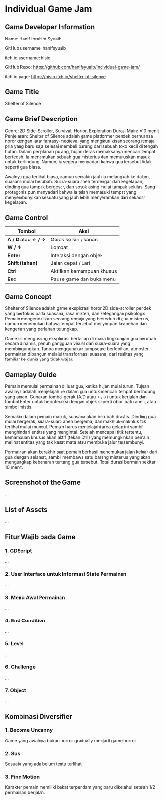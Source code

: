 # Individual Game Jam

## Game Developer Information
Name: Hanif Ibrahim Syuaib

GitHub username: hanifsyuaib

itch.io username: hisio

GitHub Repo: https://github.com/hanifsyuaib/individual-game-jam/

itch.io page: https://hisio.itch.io/shelter-of-silence

## Game Title
Shelter of Silence

## Game Brief Description
Genre: 2D Side-Scroller, Survival, Horror, Exploration
Durasi Main: ±10 menit
Penjelasan:
Shelter of Silence adalah game platformer pendek bernuansa horor dengan latar fantasy-medieval yang mengikuti kisah seorang remaja pria yang baru saja selesai membeli barang dari sebuah toko kecil di tengah hutan. Dalam perjalanan pulang, hujan deras memaksanya mencari tempat berteduh. Ia menemukan sebuah gua misterius dan memutuskan masuk untuk berlindung. Namun, ia segera menyadari bahwa gua tersebut tidak seperti gua biasa.

Awalnya gua terlihat biasa, namun semakin jauh ia melangkah ke dalam, suasana mulai berubah. Suara-suara aneh terdengar dari kegelapan, dinding gua tampak bergeser, dan sosok asing mulai tampak sekilas. Sang protagonis pun menyadari bahwa ia telah memasuki tempat yang menyembunyikan sesuatu yang jauh lebih menyeramkan dari sekadar kegelapan.

## Game Control
| Tombol                    | Aksi                                      |
|---------------------------|-------------------------------------------|
| **A / D** atau **← / →**  | Gerak ke kiri / kanan                     |
| **W / ↑**                 | Lompat                                    |
| **Enter**                 | Interaksi dengan objek                    |
| **Shift (tahan)**         | Jalan cepat / Lari                        |
| **Ctrl**                  | Aktifkan kemampuan khusus                 |
| **Esc**                   | Pause game dan buka menu                  |


## Game Concept
Shelter of Silence adalah game eksplorasi horor 2D side-scroller pendek yang berfokus pada suasana, rasa misteri, dan ketegangan psikologis. Pemain mengendalikan seorang remaja yang berteduh di gua misterius, namun menemukan bahwa tempat tersebut menyimpan keanehan dan kengerian yang perlahan terungkap.

Game ini mengusung eksplorasi bertahap di mana lingkungan gua berubah secara dinamis, penuh gangguan visual dan suara-suara yang membingungkan. Tanpa menggunakan jumpscare berlebihan, atmosfer permainan dibangun melalui transformasi suasana, dari realitas yang familiar ke dunia yang tidak wajar.

## Gameplay Guide
Pemain memulai permainan di luar gua, ketika hujan mulai turun. Tujuan awalnya adalah menjelajah ke dalam gua untuk mencari tempat berlindung yang aman. Gunakan tombol gerak (A/D atau ←/→) untuk berjalan dan tombol Enter untuk berinteraksi dengan objek seperti obor, batu aneh, atau simbol mistis.

Semakin dalam pemain masuk, suasana akan berubah drastis. Dinding gua mulai bergerak, suara-suara aneh bergema, dan makhluk-makhluk tak terlihat mulai muncul. Pemain harus menjelajahi area gelap ini sambil menghindari entitas yang mengintai. Setelah mencapai titik tertentu, kemampuan khusus akan aktif (tekan Ctrl) yang memungkinkan pemain melihat entitas yang tak kasat mata atau membuka jalur tersembunyi.

Permainan akan berakhir saat pemain berhasil menemukan jalan keluar dari gua dengan selamat, sambil membawa satu barang misterius yang akan mengungkap kebenaran tentang gua tersebut. Total durasi bermain sekitar 10 menit.

## Screenshot of the Game
...

## List of Assets
...

## Fitur Wajib pada Game

### 1. GDScript
...

### 2. User Interface untuk Informasi State Permainan
...

### 3. Menu Awal Permainan
...

### 4. End Condition
...

### 5. Level
...

### 6. Challenge
...

### 7. Object
...

## Kombinasi Diversifier

### 1. Become Uncanny
Game yang awalnya bukan horror gradually menjadi game horror

### 2. Sus
Sesuatu yang ada belum tentu terlihat

### 3. Fine Motion
Karakter pemain memiliki bakat terpendam yang baru diketahui setelah 1/2 permainan berjalan.
